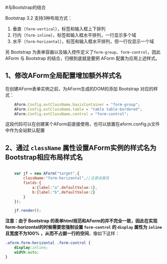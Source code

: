 #与Bootstrap的结合

Bootstrap 3.2 支持3种布局方式：

1. 垂直（`form-vertical`），标签和输入框上下排列
2. 行内（`form-inline`），标签和输入框水平排列，一行显示多个域
3. 水平（`form-horizontal`），标签和输入框水平排列，但一行仅显示一个域

另 Bootstrap 为表单容器以及输入控件定义了`form-group`、`form-control`，因此 AForm 与 Bootstrap 的结合，归根到底就是要把 AForm 配置为应用上述样式。

## 1、修改AForm全局配置增加额外样式名

在创建AForm表单实例之前，为AForm生成的DOM的添加 Bootstrap 对应的样式：

```javascript
    AForm.Config.extClassName.basicContainer = "form-group";
    AForm.Config.extClassName.table = "table table-bordered";
    AForm.Config.extClassName.control = "form-control";

```

这段代码可以在创建某个AForm前直接使用，也可以放置在aform.config.js文件中作为全站默认配置

## 2、通过 `className` 属性设置AForm实例的样式名为Bootstrap相应布局样式名

```javascript

    var jf = new AForm("target",{
        className:"form-horizontal",//注意该属性
        fields:{
            a:{label:"a",defaultValue:1},
            b:{label:"b",defaultValue:2}
        }
    });

    jf.render();

```

**注意：由于 Bootstrap 的表单html规范和AForm的并不完全一致，因此在实现form-horizontal的时候需要您强制设置 `form-control` 的 `display` 属性为 `inline` 且宽度不为100% ，从而不占据一行的空间**，像如下这样：

```css
.aform.form-horizontal .form-control {
    display:inline;
    width:auto;
}

```
